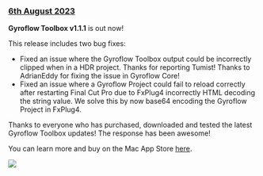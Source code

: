 ### [6th August 2023](/news/20230806)

**Gyroflow Toolbox v1.1.1** is out now!

This release includes two bug fixes:

- Fixed an issue where the Gyroflow Toolbox output could be incorrectly clipped when in a HDR project. Thanks for reporting Tumist! Thanks to AdrianEddy for fixing the issue in Gyroflow Core!
- Fixed an issue where a Gyroflow Project could fail to reload correctly after restarting Final Cut Pro due to FxPlug4 incorrectly HTML decoding the string value. We solve this by now base64 encoding the Gyroflow Project in FxPlug4.

Thanks to everyone who has purchased, downloaded and tested the latest Gyroflow Toolbox updates! The response has been awesome!

You can learn more and buy on the Mac App Store [here](https://gyroflowtoolbox.io).

![](/static/gyroflow-toolbox-1-1-0.png)